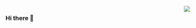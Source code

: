 <img align="right" src="https://github-readme-stats.vercel.app/api?username=sylviamoss&show_icons=true&hide_border=true&theme=vue-dark&include_all_commits_disable=false&count_private=true">

### Hi there 👋
